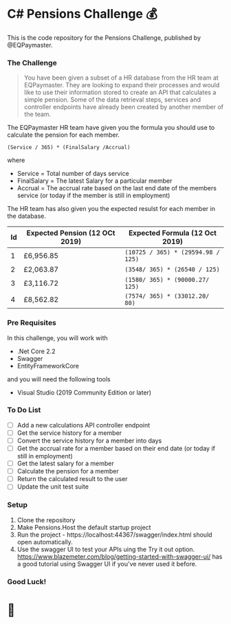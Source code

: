 # C# Pensions Challenge :moneybag:

This is the code repository for the Pensions Challenge, published by @EQPaymaster.

### The Challenge
>You have been given a subset of a HR database from the HR team at EQPaymaster.  They are looking to expand their processes and would like to use their information stored to create an API that calculates a simple pension.  Some of the data retrieval steps, services and controller endpoints have already been created by another member of the team.

The EQPaymaster HR team have given you the formula you should use to calculate the pension for each member.

`(Service / 365) * (FinalSalary /Accrual)`

where
- Service = Total number of days service
- FinalSalary = The latest Salary for a particular member
- Accrual = The accrual rate based on the last end date of the members service (or today if the member is still in employment)

The HR team has also given you the expected resulst for each member in the database.

| Id | Expected Pension (12 OCt 2019) | Expected Formula (12 Oct 2019)     |
| -- | ------------------------------ | ------------------------------     |
| 1  | £6,956.85                      | `(10725 / 365) * (29594.98 / 125)` |
| 2  | £2,063.87                      | `(3548/ 365) * (26540 / 125)`      |
| 3  | £3,116.72                      | `(1580/ 365) * (90000.27/ 125)`    |
| 4  | £8,562.82                      | `(7574/ 365) * (33012.20/ 80)`     |

### Pre Requisites
In this challenge, you will work with
- .Net Core 2.2
- Swagger
- EntityFrameworkCore

and you will need the following tools
- Visual Studio (2019 Community Edition or later)

### To Do List
- [ ] Add a new calculations API controller endpoint
- [ ] Get the service history for a member
- [ ] Convert the service history for a member into days
- [ ] Get the accrual rate for a  member based on their end date (or today if still in employment)
- [ ] Get the latest salary for a member
- [ ] Calculate the pension for a member
- [ ] Return the calculated result to the user
- [ ] Update the unit test suite

### Setup
1. Clone the repository
2.  Make Pensions.Host the default startup project
3. Run the project - https://localhost:44367/swagger/index.html should open automatically.
4. Use the swagger UI to test your APIs uing the Try it out option.  https://www.blazemeter.com/blog/getting-started-with-swagger-ui/ has a good tutorial using Swagger UI if you've never used it before.

### Good Luck!

# :rocket:
